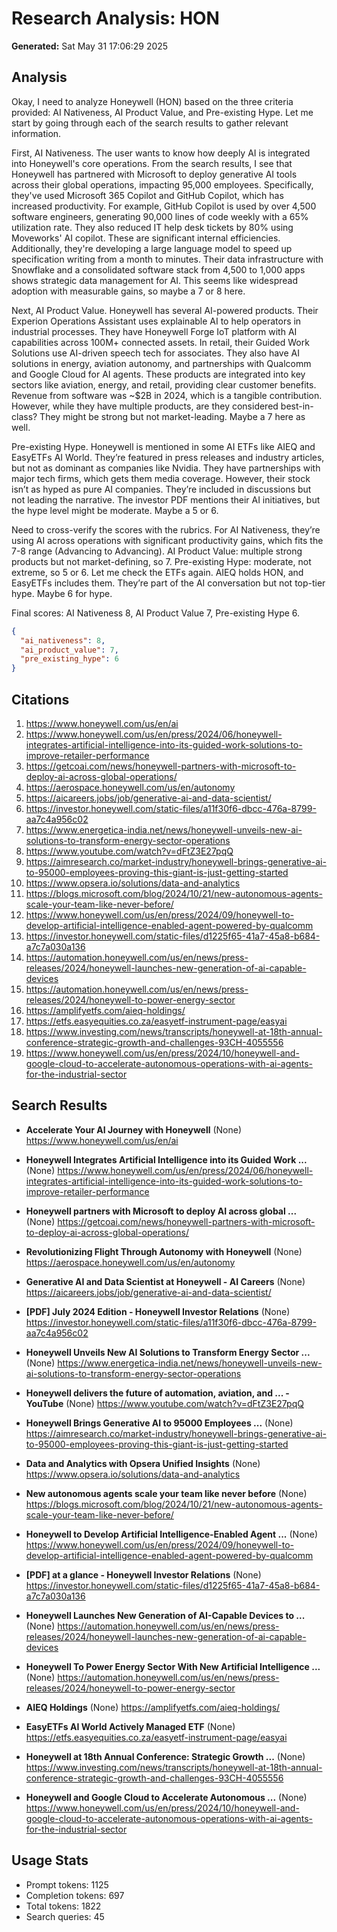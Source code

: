 # Research Analysis: HON

**Generated:** Sat May 31 17:06:29 2025

## Analysis

<think>
Okay, I need to analyze Honeywell (HON) based on the three criteria provided: AI Nativeness, AI Product Value, and Pre-existing Hype. Let me start by going through each of the search results to gather relevant information.

First, AI Nativeness. The user wants to know how deeply AI is integrated into Honeywell's core operations. From the search results, I see that Honeywell has partnered with Microsoft to deploy generative AI tools across their global operations, impacting 95,000 employees. Specifically, they've used Microsoft 365 Copilot and GitHub Copilot, which has increased productivity. For example, GitHub Copilot is used by over 4,500 software engineers, generating 90,000 lines of code weekly with a 65% utilization rate. They also reduced IT help desk tickets by 80% using Moveworks' AI copilot. These are significant internal efficiencies. Additionally, they're developing a large language model to speed up specification writing from a month to minutes. Their data infrastructure with Snowflake and a consolidated software stack from 4,500 to 1,000 apps shows strategic data management for AI. This seems like widespread adoption with measurable gains, so maybe a 7 or 8 here.

Next, AI Product Value. Honeywell has several AI-powered products. Their Experion Operations Assistant uses explainable AI to help operators in industrial processes. They have Honeywell Forge IoT platform with AI capabilities across 100M+ connected assets. In retail, their Guided Work Solutions use AI-driven speech tech for associates. They also have AI solutions in energy, aviation autonomy, and partnerships with Qualcomm and Google Cloud for AI agents. These products are integrated into key sectors like aviation, energy, and retail, providing clear customer benefits. Revenue from software was ~$2B in 2024, which is a tangible contribution. However, while they have multiple products, are they considered best-in-class? They might be strong but not market-leading. Maybe a 7 here as well.

Pre-existing Hype. Honeywell is mentioned in some AI ETFs like AIEQ and EasyETFs AI World. They’re featured in press releases and industry articles, but not as dominant as companies like Nvidia. They have partnerships with major tech firms, which gets them media coverage. However, their stock isn’t as hyped as pure AI companies. They’re included in discussions but not leading the narrative. The investor PDF mentions their AI initiatives, but the hype level might be moderate. Maybe a 5 or 6.

Need to cross-verify the scores with the rubrics. For AI Nativeness, they’re using AI across operations with significant productivity gains, which fits the 7-8 range (Advancing to Advancing). AI Product Value: multiple strong products but not market-defining, so 7. Pre-existing Hype: moderate, not extreme, so 5 or 6. Let me check the ETFs again. AIEQ holds HON, and EasyETFs includes them. They’re part of the AI conversation but not top-tier hype. Maybe 6 for hype.

Final scores: AI Nativeness 8, AI Product Value 7, Pre-existing Hype 6.
</think>

```json
{
  "ai_nativeness": 8,
  "ai_product_value": 7,
  "pre_existing_hype": 6
}
```

## Citations

1. https://www.honeywell.com/us/en/ai
2. https://www.honeywell.com/us/en/press/2024/06/honeywell-integrates-artificial-intelligence-into-its-guided-work-solutions-to-improve-retailer-performance
3. https://getcoai.com/news/honeywell-partners-with-microsoft-to-deploy-ai-across-global-operations/
4. https://aerospace.honeywell.com/us/en/autonomy
5. https://aicareers.jobs/job/generative-ai-and-data-scientist/
6. https://investor.honeywell.com/static-files/a11f30f6-dbcc-476a-8799-aa7c4a956c02
7. https://www.energetica-india.net/news/honeywell-unveils-new-ai-solutions-to-transform-energy-sector-operations
8. https://www.youtube.com/watch?v=dFtZ3E27pqQ
9. https://aimresearch.co/market-industry/honeywell-brings-generative-ai-to-95000-employees-proving-this-giant-is-just-getting-started
10. https://www.opsera.io/solutions/data-and-analytics
11. https://blogs.microsoft.com/blog/2024/10/21/new-autonomous-agents-scale-your-team-like-never-before/
12. https://www.honeywell.com/us/en/press/2024/09/honeywell-to-develop-artificial-intelligence-enabled-agent-powered-by-qualcomm
13. https://investor.honeywell.com/static-files/d1225f65-41a7-45a8-b684-a7c7a030a136
14. https://automation.honeywell.com/us/en/news/press-releases/2024/honeywell-launches-new-generation-of-ai-capable-devices
15. https://automation.honeywell.com/us/en/news/press-releases/2024/honeywell-to-power-energy-sector
16. https://amplifyetfs.com/aieq-holdings/
17. https://etfs.easyequities.co.za/easyetf-instrument-page/easyai
18. https://www.investing.com/news/transcripts/honeywell-at-18th-annual-conference-strategic-growth-and-challenges-93CH-4055556
19. https://www.honeywell.com/us/en/press/2024/10/honeywell-and-google-cloud-to-accelerate-autonomous-operations-with-ai-agents-for-the-industrial-sector

## Search Results

- **Accelerate Your AI Journey with Honeywell** (None)
  https://www.honeywell.com/us/en/ai

- **Honeywell Integrates Artificial Intelligence into its Guided Work ...** (None)
  https://www.honeywell.com/us/en/press/2024/06/honeywell-integrates-artificial-intelligence-into-its-guided-work-solutions-to-improve-retailer-performance

- **Honeywell partners with Microsoft to deploy AI across global ...** (None)
  https://getcoai.com/news/honeywell-partners-with-microsoft-to-deploy-ai-across-global-operations/

- **Revolutionizing Flight Through Autonomy with Honeywell** (None)
  https://aerospace.honeywell.com/us/en/autonomy

- **Generative AI and Data Scientist at Honeywell - AI Careers** (None)
  https://aicareers.jobs/job/generative-ai-and-data-scientist/

- **[PDF] July 2024 Edition - Honeywell Investor Relations** (None)
  https://investor.honeywell.com/static-files/a11f30f6-dbcc-476a-8799-aa7c4a956c02

- **Honeywell Unveils New AI Solutions to Transform Energy Sector ...** (None)
  https://www.energetica-india.net/news/honeywell-unveils-new-ai-solutions-to-transform-energy-sector-operations

- **Honeywell delivers the future of automation, aviation, and ... - YouTube** (None)
  https://www.youtube.com/watch?v=dFtZ3E27pqQ

- **Honeywell Brings Generative AI to 95000 Employees ...** (None)
  https://aimresearch.co/market-industry/honeywell-brings-generative-ai-to-95000-employees-proving-this-giant-is-just-getting-started

- **Data and Analytics with Opsera Unified Insights** (None)
  https://www.opsera.io/solutions/data-and-analytics

- **New autonomous agents scale your team like never before** (None)
  https://blogs.microsoft.com/blog/2024/10/21/new-autonomous-agents-scale-your-team-like-never-before/

- **Honeywell to Develop Artificial Intelligence-Enabled Agent ...** (None)
  https://www.honeywell.com/us/en/press/2024/09/honeywell-to-develop-artificial-intelligence-enabled-agent-powered-by-qualcomm

- **[PDF] at a glance - Honeywell Investor Relations** (None)
  https://investor.honeywell.com/static-files/d1225f65-41a7-45a8-b684-a7c7a030a136

- **Honeywell Launches New Generation of AI-Capable Devices to ...** (None)
  https://automation.honeywell.com/us/en/news/press-releases/2024/honeywell-launches-new-generation-of-ai-capable-devices

- **Honeywell To Power Energy Sector With New Artificial Intelligence ...** (None)
  https://automation.honeywell.com/us/en/news/press-releases/2024/honeywell-to-power-energy-sector

- **AIEQ Holdings** (None)
  https://amplifyetfs.com/aieq-holdings/

- **EasyETFs AI World Actively Managed ETF** (None)
  https://etfs.easyequities.co.za/easyetf-instrument-page/easyai

- **Honeywell at 18th Annual Conference: Strategic Growth ...** (None)
  https://www.investing.com/news/transcripts/honeywell-at-18th-annual-conference-strategic-growth-and-challenges-93CH-4055556

- **Honeywell and Google Cloud to Accelerate Autonomous ...** (None)
  https://www.honeywell.com/us/en/press/2024/10/honeywell-and-google-cloud-to-accelerate-autonomous-operations-with-ai-agents-for-the-industrial-sector

## Usage Stats

- Prompt tokens: 1125
- Completion tokens: 697
- Total tokens: 1822
- Search queries: 45
